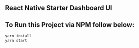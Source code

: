 ## React Native Starter Dashboard UI

## To Run this Project via NPM follow below:

```bash
yarn install
yarn start
```

